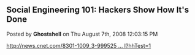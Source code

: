 ## Social Engineering 101: Hackers Show How It's Done
Posted by **Ghostshell** on Thu August 7th, 2008 12:03:15 PM

<!-- m --><a class="postlink" href="http://news.cnet.com/8301-1009_3-9995253-83.html?hhTest=1">http://news.cnet.com/8301-1009_3-999525 ... l?hhTest=1</a><!-- m -->
